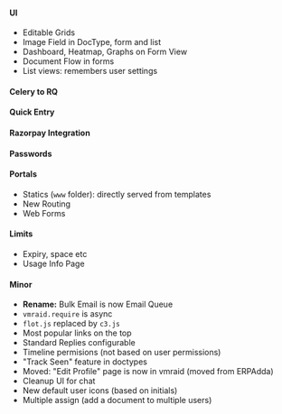 #### UI
- Editable Grids
- Image Field in DocType, form and list
- Dashboard, Heatmap, Graphs on Form View
- Document Flow in forms
- List views: remembers user settings

#### Celery to RQ

#### Quick Entry

#### Razorpay Integration

#### Passwords

#### Portals
- Statics (`www` folder): directly served from templates
- New Routing
- Web Forms

#### Limits
- Expiry, space etc
- Usage Info Page

#### Minor
- **Rename:** Bulk Email is now Email Queue
- `vmraid.require` is async
- `flot.js` replaced by `c3.js`
- Most popular links on the top
- Standard Replies configurable
- Timeline permisions (not based on user permissions)
- "Track Seen" feature in doctypes
- Moved: "Edit Profile" page is now in vmraid (moved from ERPAdda)
- Cleanup UI for chat
- New default user icons (based on initials)
- Multiple assign (add a document to multiple users)